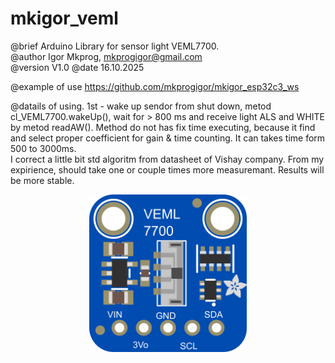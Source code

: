 # mkigor_veml

@brief		Arduino Library for sensor light VEML7700.<br>
@author		Igor Mkprog, mkprogigor@gmail.com<br>
@version	V1.0	@date	16.10.2025<br>

@example	of use https://github.com/mkprogigor/mkigor_esp32c3_ws<br>

@datails	of using. 1st - wake up sendor from shut down, metod cl_VEML7700.wakeUp(), wait for > 800 ms and receive light ALS and WHITE by metod readAW(). Method do not has fix time executing, because it find and select proper coefficient for gain & time counting. It can takes time form 500 to 3000ms.<br>
I correct a little bit std algoritm from datasheet of Vishay company. From my expirience, should take one or couple times more measuremant. Results will be more stable.<br>

<div style="text-align: center;">
	<img src="images/veml7700.png" alt="pcb" style="width:50%; height:auto;"><BR>
</div>
